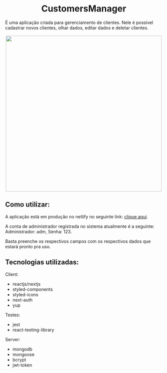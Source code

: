 <h1 align="center" >  CustomersManager</h1>
É uma aplicação criada para gerenciamento de clientes. Nele é possível cadastrar novos clientes, olhar dados, editar dados e deletar  clientes. 


<br/>
<br/>

<div align="center" > 
<img src='https://i.ibb.co/pngn33k/sim.png' width=500 />
</div>

## Como utilizar:
A aplicação está em produção no netlify no seguinte link: [clique aqui](http://angry-pasteur-1377c4.netlify.app/login). 

A conta de administrador registrada no sistema atualmente é a seguinte: Administrador: adm, Senha: 123.

Basta preenche os respectivos campos com os respectivos dados que estará pronto pra uso.

## Tecnologias utilizadas: 
Client: 
* reactjs/nextjs
* styled-components
* styled-icons
* next-auth
* yup

Testes: 
* jest
* react-testing-library

Server: 
* mongodb
* mongoose
* bcrypt
* jwt-token

